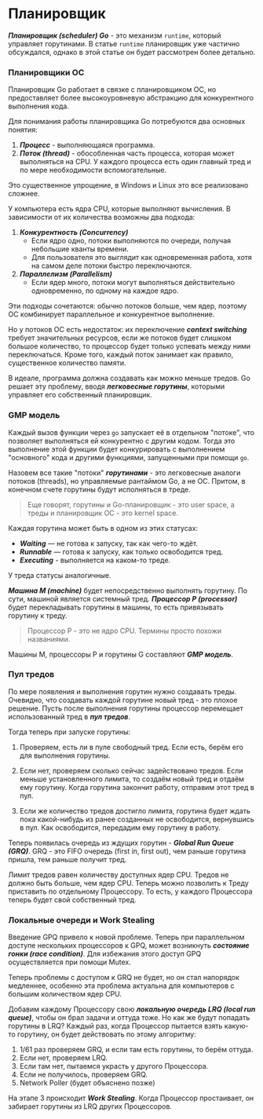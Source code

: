 # Планировщик

___Планировщик (scheduler) Go___ - это механизм `runtime`, который управляет горутинами. В статье `runtime` планировщик уже частично обсуждался, однако в этой статье он будет рассмотрен более детально.

### Планировщики ОС

Планировщик Go работает в связке с планировщиком ОС, но предоставляет более высокоуровневую абстракцию для конкурентного выполнения кода.

Для понимания работы планировщика Go потребуются два основных понятия:

1) ***Процесс*** -  выполняющаяся программа.
2) ***Поток (thread)*** - обособленная часть процесса, которая может выполняться на CPU. У каждого процесса есть один главный тред и по мере необходимости вспомогательные.

Это существенное упрощение, в Windows и Linux это все реализовано сложнее.

У компьютера есть ядра CPU, которые выполняют вычисления. В зависимости от их количества возможны два подхода:

1) ***Конкурентность (Concurrency)***
    - Если ядро одно, потоки выполняются по очереди, получая небольшие кванты времени.
    - Для пользователя это выглядит как одновременная работа, хотя на самом деле потоки быстро переключаются.
2) ***Параллелизм (Parallelism)***
    - Если ядер много, потоки могут выполняться действительно одновременно, по одному на каждое ядро.

Эти подходы сочетаются: обычно потоков больше, чем ядер, поэтому ОС комбинирует параллельное и конкурентное выполнение.

Но у потоков ОС есть недостаток: их переключение ***context switching*** требует значительных ресурсов, если же потоков будет слишком большое количество, то процессор будет только успевать между ними переключаться. Кроме того, каждый поток занимает как правило, существенное количество памяти.

В идеале, программа должна создавать как можно меньше тредов. Go решает эту проблему, вводя ***легковесные горутины***, которыми управляет его собственный планировщик.

### GMP модель

Каждый вызов функции через `go` запускает её в отдельном "потоке", что позволяет выполняться ей конкурентно с другим кодом. Тогда это выполнение этой функции будет конкурировать с выполнением "основного" кода и другими функциями, запущенными при помощи `go`.

Назовем все такие "потоки" ***горутинами*** - это легковесные аналоги потоков (threads), но управляемые рантаймом Go, а не ОС. Притом, в конечном счете горутины будут исполняться в треде.

> Еще говорят, горутины и Go-планировщик - это user space, а треды и планировщик ОС - это kernel space.

Каждая горутина может быть в одном из этих статусах:

- ***Waiting*** — не готова к запуску, так как чего-то ждёт.
- ***Runnable*** — готова к запуску, как только освободится тред.
- ***Executing*** - выполняется на каком-то треде.

У треда статусы аналогичные.

***Машина M (machine)*** будет непосредственно выполнять горутину. По сути, машиной является системный тред. ***Процессор P (processor)*** будет перекладывать горутины в машины, то есть привязывать горутину к треду.

> Процессор P - это не ядро CPU. Термины просто похожи названиями.

Машины M, процессоры P и горутины G составляют ___GMP модель___. 

### Пул тредов

По мере появления и выполнения горутин нужно создавать треды. Очевидно, что создавать каждой горутине новый тред - это плохое решение. Пусть после выполнения горутины процессор перемещает использованный тред в ***пул тредов***. 

Тогда теперь при запуске горутины:

1) Проверяем, есть ли в пуле свободный тред. Если есть, берём его для выполнения горутины.

2) Если нет, проверяем сколько сейчас задействовано тредов. Если меньше установленного лимита, то создаём новый тред и отдаём ему горутину. Когда горутина закончит работу, отправим этот тред в пул.

3) Если же количество тредов достигло лимита, горутина будет ждать пока какой-нибудь из ранее созданных не освободится, вернувшись в пул. Как освободится, передадим ему горутину в работу.

Теперь появилась очередь из ждущих горутин - ***Global Run Queue (GRQ)***. GRQ - это FIFO очередь (first in, first out), чем раньше горутина пришла, тем раньше получит тред.

Лимит тредов равен количеству доступных ядер CPU. Тредов не должно быть больше, чем ядер CPU. Теперь можно позволить к Треду приставить по отдельному Процессору. То есть, у каждого Процессора теперь будет свой собственный тред.

### Локальные очереди и Work Stealing

Введение GPQ привело к новой проблеме. Теперь при параллельном доступе нескольких процессоров к GPQ, может возникнуть ***состояние гонки (race condition)***. Для избежания этого доступ GPQ осуществляется при помощи Mutex.

Теперь проблемы с доступом к GRQ не будет, но он стал напорядок медленнее, особенно эта проблема актуальна для компьютеров с большим количеством ядер CPU.

Добавим каждому Процессору свою ***локальную очередь LRQ (local run queue)***, чтобы он брал задачи и оттуда тоже. Но как же будут попадать горутины в LRQ? Каждый раз, когда Процессор пытается взять какую-то горутину, он будет действовать по этому алгоритму:

1) 1/61 раз проверяем GRQ, и если там есть горутины, то берём оттуда.
2) Если нет, проверяем LRQ.
3) Если там нет, пытаемся украсть у другого Процессора.
4) Если не получилось, проверяем GRQ.
5) Network Poller (будет объяснено позже)

На этапе 3 происходит ***Work Stealing***. Когда Процессор простаивает, он забирает горутины из LRQ других Процессоров.

